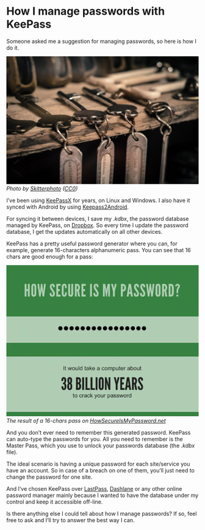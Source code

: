 
# How I manage passwords with KeePass

Someone asked me a suggestion for managing passwords, so here is how I do it.

![Photo by [Skitterphoto](https://skitterphoto.com/photos/2618/keys-on-a-shelf) ([CC0](https://creativecommons.org/share-your-work/public-domain/cc0/))](1*NfrC9urk9a69PqAioUrvaw.webp)*Photo by [Skitterphoto](https://skitterphoto.com/photos/2618/keys-on-a-shelf) ([CC0](https://creativecommons.org/share-your-work/public-domain/cc0/))*

I’ve been using [KeePassX](https://www.keepassx.org/) for years, on Linux and Windows. I also have it synced with Android by using [Keepass2Android](https://play.google.com/store/apps/details?id=keepass2android.keepass2android).

For syncing it between devices, I save my *.kdbx*, the password database managed by KeePass, on [Dropbox](https://db.tt/Bxtdp7dq). So every time I update the password database, I get the updates automatically on all other devices.

KeePass has a pretty useful password generator where you can, for example, generate 16-characters alphanumeric pass. You can see that 16 chars are good enough for a pass:

![The result of a 16-chars pass on [HowSecureIsMyPassword.net](https://howsecureismypassword.net/)](1*wjuskMkG9HI4Yhx9RhkWwQ.webp)
*The result of a 16-chars pass on [HowSecureIsMyPassword.net](https://howsecureismypassword.net/)*

And you don’t ever need to remember this generated password. KeePass can auto-type the passwords for you. All you need to remember is the Master Pass, which you use to unlock your passwords database (the *.kdbx* file).

The ideal scenario is having a unique password for each site/service you have an account. So in case of a breach on one of them, you’ll just need to change the password for one site.

And I’ve chosen KeePass over [LastPass](https://lastpass.com), [Dashlane](https://www.dashlane.com/) or any other online password manager mainly because I wanted to have the database under my control and keep it accessible off-line.

Is there anything else I could tell about how I manage passwords? If so, feel free to ask and I’ll try to answer the best way I can.

